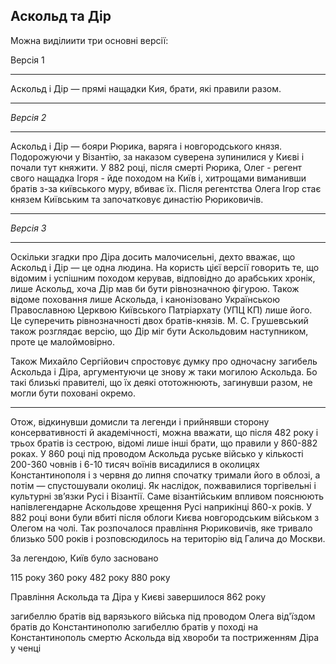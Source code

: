 Аскольд та Дір
--------------

Можна виділиити три основні версії:

Версія 1
___
Аскольд і Дір — прямі нащадки Кия, брати, які правили разом.
___
*Версія 2*
___
Аскольд і Дір — бояри Рюрика, варяга і новгородського князя. Подорожуючи
у Візантію, за наказом суверена зупинилися у Києві і почали тут княжити.
У 882 році, після смерті Рюрика, Олег - регент свого нащадка Ігоря - йде
походом на Київ і, хитрощами виманивши братів з-за київського муру,
вбиває їх. Після регентства Олега Ігор стає князем Київським та
започатковує династію Рюриковичів.
___
*Версія 3*
___
Оскільки згадки про Діра досить малочисельні, дехто вважає, що Аскольд і
Дір — це одна людина. На користь цієї версії говорить те, що відомим і
успішним походом керував, відповідно до арабських хронік, лише Аскольд,
хоча Дір мав би бути рівнозначною фігурою. Також відоме поховання лише
Аскольда, і канонізовано Українською Православною Церквою Київського
Патріархату (УПЦ КП) лише його. Це суперечить рівнозначності двох
братів-князів. М. С. Грушевський також розглядає версію, що Дір міг бути
Аскольдовим наступником, проте це малоймовірно.

Також Михайло Сергійович спростовує думку про одночасну загибель
Аскольда і Діра, аргументуючи це знову ж таки могилою Аскольда. Бо такі
близькі правителі, що їх деякі ототожнюють, загинувши разом, не могли
бути поховані окремо.
___

Отож, відкинувши домисли та легенди і прийнявши сторону консервативності
й академічності, можна вважати, що після 482 року і трьох братів із
сестрою, відомі лише інші брати, що правили у 860-882 роках. У 860 році
під проводом Аскольда руське військо у кількості 200-360 човнів і 6-10
тисяч воїнів висадилися в околицях Константинополя і з червня до липня
спочатку тримали його в облозі, а потім — спустошували околиці. Як
наслідок, пожвавилися торгівельні і культурні зв’язки Русі і Візантії.
Саме візантійським впливом пояснюють напівлегендарне Аскольдове хрещення
Русі наприкінці 860-х років. У 882 році вони були вбиті після облоги
Києва новгородським військом з Олегом на чолі. Так розпочалося правління
Рюриковичів, яке тривало близько 500 років і розповсюдилось на територію
від Галича до Москви.

<quiz correctLabel="correct" incorrectLabel="incorrect" checkLabel="check">
<question text="">
<p>За легендою, Київ було засновано</p>
<answer>115 року</answer>
<answer>360 року</answer>
<answer correct>482 року</answer>
<answer>880 року</answer>
</question>
<question text="">
<p>Правління Аскольда та Діра у Києві завершилося 862 року</p>
<answer correct>загибеллю братів від варязького війська під проводом Олега</answer>
<answer>від'їздом братів до Константинополю</answer>
<answer>загибеллю братів у поході на Константинополь</answer>
<answer>смертю Аскольда від хвороби та постриженням Діра у ченці</answer>
</question>
</quiz>